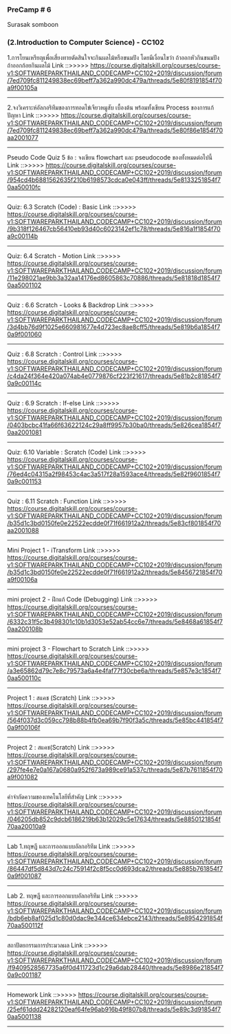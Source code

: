 ### PreCamp # 6
Surasak somboon

### (2.Introduction to Computer Science) - CC102

1.การโยนเหรียญเพื่อเสี่ยงทายตัดสินใจจะกินผลไม้หรือขนมปัง โดยมีเงื่อนไขว่า ถ้าออกหัวกินขนมปัง ถ้าออกก้อยกินผลไม้
Link ::>>>>>    https://course.digitalskill.org/courses/course-v1:SOFTWAREPARKTHAILAND_CODECAMP+CC102+2019/discussion/forum/7ed709fc811249838ec69beff7a362a990dc479a/threads/5e80f8191854f70a9f00105a 

----------------------------------------

2.จงวิเคราะห์อัลกอริทึมของการทอดไข่เจียวหมูสับ เบื้องต้น พร้อมทั้งเขียน Process ของการแก้ปัญหา
Link ::>>>>>    https://course.digitalskill.org/courses/course-v1:SOFTWAREPARKTHAILAND_CODECAMP+CC102+2019/discussion/forum/7ed709fc811249838ec69beff7a362a990dc479a/threads/5e80f86e1854f70aa2001077

----------------------------------------

Pseudo Code Quiz 5 ข้อ : จงเขียน flowchart และ pseudocode ของทั้งหมดต่อไปนี้
Link ::>>>>>    https://course.digitalskill.org/courses/course-v1:SOFTWAREPARKTHAILAND_CODECAMP+CC102+2019/discussion/forum/954cd4b6881562635f210b6198573cdca0e043ff/threads/5e8133251854f70aa50010fc

----------------------------------------

Quiz: 6.3 Scratch (Code) : Basic
Link ::>>>>> https://course.digitalskill.org/courses/course-v1:SOFTWAREPARKTHAILAND_CODECAMP+CC102+2019/discussion/forum/9b318f126467cb56410eb93d40c6023142ef1c78/threads/5e816a1f1854f70a9c00114b

----------------------------------------

Quiz: 6.4 Scratch - Motion
Link ::>>>>>    https://course.digitalskill.org/courses/course-v1:SOFTWAREPARKTHAILAND_CODECAMP+CC102+2019/discussion/forum/11e298021ae9bb3a32aa14176ed8605863c70886/threads/5e81818d1854f70aa5001102

----------------------------------------

Quiz : 6.6 Scratch - Looks & Backdrop
Link ::>>>>>    https://course.digitalskill.org/courses/course-v1:SOFTWAREPARKTHAILAND_CODECAMP+CC102+2019/discussion/forum/3d4bb76d9f1025e660981677e4d723ec8ae8cff5/threads/5e819b6a1854f70a9f001060

----------------------------------------

Quiz : 6.8 Scratch : Control
Link ::>>>>>    https://course.digitalskill.org/courses/course-v1:SOFTWAREPARKTHAILAND_CODECAMP+CC102+2019/discussion/forum/c4da24f364e420a074ab4e0779876cf223f21617/threads/5e81b2c81854f70a9c00114c

----------------------------------------

Quiz : 6.9 Scratch : If-else
Link ::>>>>>    https://course.digitalskill.org/courses/course-v1:SOFTWAREPARKTHAILAND_CODECAMP+CC102+2019/discussion/forum/0403bcbc41fa66f63622124c29a8ff9957b30ba0/threads/5e826cea1854f70aa2001081

----------------------------------------

Quiz: 6.10 Variable : Scratch (Code)
Link ::>>>>>    https://course.digitalskill.org/courses/course-v1:SOFTWAREPARKTHAILAND_CODECAMP+CC102+2019/discussion/forum/76ed4c04315a2f98453c4ac3a517f28a1593ace4/threads/5e82f9601854f70a9c001153

----------------------------------------

Quiz : 6.11 Scratch : Function
Link ::>>>>>    https://course.digitalskill.org/courses/course-v1:SOFTWAREPARKTHAILAND_CODECAMP+CC102+2019/discussion/forum/b35d1c3bd0150fe0e22522ecdde0f71f661912a2/threads/5e83cf801854f70aa2001088

----------------------------------------

Mini Project 1 - iTransform
Link ::>>>>>    https://course.digitalskill.org/courses/course-v1:SOFTWAREPARKTHAILAND_CODECAMP+CC102+2019/discussion/forum/b35d1c3bd0150fe0e22522ecdde0f71f661912a2/threads/5e8456721854f70a9f00106a

----------------------------------------

mini project 2 - ฝึกแก้ Code (Debugging)
Link ::>>>>>    https://course.digitalskill.org/courses/course-v1:SOFTWAREPARKTHAILAND_CODECAMP+CC102+2019/discussion/forum/6332c31f5c3b498301c10b1d3053e52ab54cc6e7/threads/5e8468a61854f70aa200108b

----------------------------------------

mini project 3 - Flowchart to Scratch
Link ::>>>>>    https://course.digitalskill.org/courses/course-v1:SOFTWAREPARKTHAILAND_CODECAMP+CC102+2019/discussion/forum/a3e65862d79c7e8c79573a6a4e4faf77f30cbe6a/threads/5e857e3c1854f70aa500110c

----------------------------------------

Project 1 : สแคช (Scratch)
Link ::>>>>>    https://course.digitalskill.org/courses/course-v1:SOFTWAREPARKTHAILAND_CODECAMP+CC102+2019/discussion/forum/564f037d3c059cc798b88b4fb0ea69b7f90f3a5c/threads/5e85bc441854f70a9f00106f

----------------------------------------

Project 2 : สแคช(Scratch)
Link ::>>>>>    https://course.digitalskill.org/courses/course-v1:SOFTWAREPARKTHAILAND_CODECAMP+CC102+2019/discussion/forum/297fe4e7e0a167a0680a952f673a989ce91a537c/threads/5e87b7611854f70a9f001082

----------------------------------------

คำจำกัดความของเทคโนโลยีที่สำคัญ
Link ::>>>>>    https://course.digitalskill.org/courses/course-v1:SOFTWAREPARKTHAILAND_CODECAMP+CC102+2019/discussion/forum/046205db852c9dcb6186219b63b12029c5e17634/threads/5e8850121854f70aa20010a9

----------------------------------------

Lab 1.ทฤษฏี และการออกแบบอัลกอริทึม
Link ::>>>>>    https://course.digitalskill.org/courses/course-v1:SOFTWAREPARKTHAILAND_CODECAMP+CC102+2019/discussion/forum/86447df5d843d7c24c75914f2c8f5cc0d693dca2/threads/5e885b761854f70a9f001087

----------------------------------------

Lab 2. ทฤษฏี และการออกแบบอัลกอริทึม
Link ::>>>>>    https://course.digitalskill.org/courses/course-v1:SOFTWAREPARKTHAILAND_CODECAMP+CC102+2019/discussion/forum/bdb6eb8af025d1c80d0dac9e344ce634ebce2143/threads/5e8954291854f70aa500112f

----------------------------------------

สถาปัตยกรรมการประมวลผล
Link ::>>>>>    https://course.digitalskill.org/courses/course-v1:SOFTWAREPARKTHAILAND_CODECAMP+CC102+2019/discussion/forum/f9409528567735a6f0d411723d1c29a6dab28440/threads/5e8986e21854f70a9c001187

----------------------------------------

Homework
Link ::>>>>>    https://course.digitalskill.org/courses/course-v1:SOFTWAREPARKTHAILAND_CODECAMP+CC102+2019/discussion/forum/25ef61ddd24282120eaf64fe96ab916b49f807b8/threads/5e89c3d91854f70aa5001138

----------------------------------------
